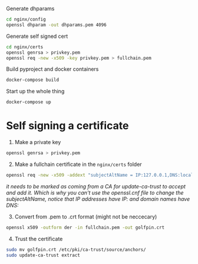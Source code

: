 Generate dhparams
```bash
cd nginx/config
openssl dhparam -out dhparams.pem 4096
```


Generate self signed cert
```bash
cd nginx/certs
openssl genrsa > privkey.pem
openssl req -new -x509 -key privkey.pem > fullchain.pem
```


Build pyproject and docker containers
```bash
docker-compose build
```



Start up the whole thing
```bash
docker-compose up
```


# Self signing a certificate
1. Make a private key 
```bash
openssl genrsa > privkey.pem
```

2. Make a fullchain certificate in the `nginx/certs` folder
```bash
openssl req -new -x509 -addext "subjectAltName = IP:127.0.0.1,DNS:localhost" -key privkey.pem > fullchain.pem
```
*it needs to be marked as coming from a CA for update-ca-trust to accept and add it. Which is why you can't use the openssl.cnf file to change the subjectAltName, notice that IP addresses have IP: and domain names have DNS:*

3. Convert from .pem to .crt format (might not be neccecary)
```bash
openssl x509 -outform der -in fullchain.pem -out golfpin.crt
```

4. Trust the certificate 
```bash
sudo mv golfpin.crt /etc/pki/ca-trust/source/anchors/
sudo update-ca-trust extract
```
